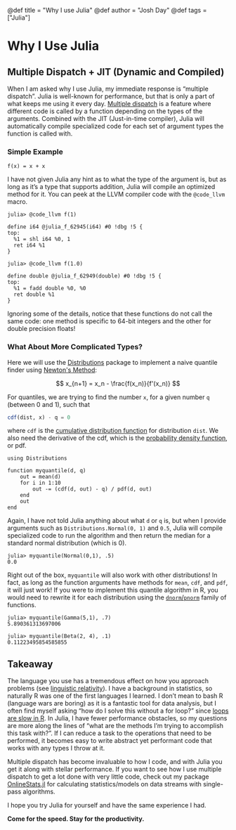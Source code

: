 @def title = "Why I use Julia"
@def author = "Josh Day"
@def tags = ["Julia"]

# Why I Use Julia


## Multiple Dispatch + JIT (Dynamic and Compiled)

When I am asked why I use Julia, my immediate response is “multiple dispatch”. Julia is well-known for performance, but that is only a part of what keeps me using it every day. [Multiple dispatch](https://en.wikipedia.org/wiki/Multiple_dispatch)  is a feature where different code is called by a function depending on the types of the arguments. Combined with the JIT (Just-in-time compiler), Julia will automatically compile specialized code for each set of argument types the function is called with.

### Simple Example

```
f(x) = x + x
```

I have not given Julia any hint as to what the type of the argument is, but as long as it’s a type that supports addition, Julia will compile an optimized method for it. You can peek at the LLVM compiler code with the `@code_llvm` macro.  

```
julia> @code_llvm f(1)

define i64 @julia_f_62945(i64) #0 !dbg !5 {
top:
  %1 = shl i64 %0, 1
  ret i64 %1
}

julia> @code_llvm f(1.0)

define double @julia_f_62949(double) #0 !dbg !5 {
top:
  %1 = fadd double %0, %0
  ret double %1
}
```

Ignoring some of the details, notice that these functions do not call the same code: one method is specific to 64-bit integers and the other for double precision floats!

### What About More Complicated Types?

Here we will use the [Distributions](https://github.com/JuliaStats/Distributions.jl)  package to implement a naive quantile finder using [Newton's Method](https://en.wikipedia.org/wiki/Newton%27s_method):

$$
x_{n+1} = x_n - \frac{f(x_n)}{f'(x_n)}
$$

For quantiles, we are trying to find the number `x`, for a given number `q` (between 0 and 1), such that

```julia
cdf(dist, x) - q = 0
```

where `cdf` is the [cumulative distribution function](https://en.wikipedia.org/wiki/Cumulative_distribution_function) for distribution `dist`. We also need the derivative of the cdf, which is the [probability density function](https://en.wikipedia.org/wiki/Probability_density_function), or pdf.

```
using Distributions

function myquantile(d, q)
    out = mean(d)
    for i in 1:10
        out -= (cdf(d, out) - q) / pdf(d, out)
    end
    out
end
```

Again, I have not told Julia anything about what `d` or `q` is, but when I provide arguments such as `Distributions.Normal(0, 1)` and `0.5`, Julia will compile specialized code to run the algorithm and then return the median for a standard normal distribution (which is 0).

```
julia> myquantile(Normal(0,1), .5)
0.0
```

Right out of the box, `myquantile` will also work with other distributions!  In fact, as long as the function arguments have methods for `mean`, `cdf`, and `pdf`, it will just work! If you were to implement this quantile algorithm in R, you would need to rewrite it for each distribution using the [`dnorm`/`pnorm`](https://stat.ethz.ch/R-manual/R-devel/library/stats/html/Normal.html)  family of functions.

```
julia> myquantile(Gamma(5,1), .7)
5.890361313697006

julia> myquantile(Beta(2, 4), .1)
0.11223495854585855
```

## Takeaway

The language you use has a tremendous effect on how you approach problems (see [linguistic relativity](https://en.wikipedia.org/wiki/Linguistic_relativity)). I have a background in statistics, so naturally R was one of the first languages I learned. I don’t mean to bash R (language wars are boring) as it is a fantastic tool for data analysis, but I often find myself asking “how do I solve this without a for loop?” since [loops are slow in R](http://adv-r.had.co.nz/Performance.html). In Julia, I have fewer performance obstacles, so my questions are more along the lines of “what are the methods I’m trying to accomplish this task with?”. If I can reduce a task to the operations that need to be performed, it becomes easy to write abstract yet performant code that works with any types I throw at it.

Multiple dispatch has become invaluable to how I code, and with Julia you get it along with stellar performance. If you want to see how I use multiple dispatch to get a lot done with very little code, check out my package [OnlineStats.jl](https://github.com/joshday/OnlineStats.jl) for calculating statistics/models on data streams with single-pass algorithms.

I hope you try Julia for yourself and have the same experience I had.

**Come for the speed.  Stay for the productivity.**